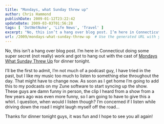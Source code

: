 ```yaml
---
title: "Mondays, what Sunday threw up"
author: Chris Hammond
publishDate: 2009-01-12T23:22:42
updateDate: 2009-03-03T01:56:28
tags: [ 'DotNetNuke', 'Life News', 'Travel' ]
excerpt: "No, this isn’t a hang over blog post. I’m here in Connecticut doing some super secret (not really) work and got to hang out with the cast of Mondays What Sunday Threw Up for dinner tonight. I’ll be the first to admit, I’m not much of a podcast guy, I have tried in the past, but I like my music too much to listen to something else throughout the day. That might have to change now. As soon as I get home I’m going to add this to my podcasts on my Zune software to start syncing up the show. These guys are damn funny in person, the clip I heard from a show from a few years ago was even more funny, so I am going to have to give this a whirl. I question, when would I listen though? I’m concerned if I listen while driving down the road I might laugh myself off the road… Thanks for dinner tonight guys, it was fun and I hope to see you all again!"
url: /2009/mondays-what-sunday-threw-up  # Use the generated URL with year
---
```

<p>No, this isn’t a hang over blog post. I’m here in Connecticut doing some super secret (not really) work and got to hang out with the cast of <a target="_blank" href="https://mondays.pwop.com/default.aspx">Mondays What Sunday Threw Up</a> for dinner tonight.</p> <p>I’ll be the first to admit, I’m not much of a podcast guy, I have tried in the past, but I like my music too much to listen to something else throughout the day. That might have to change now. As soon as I get home I’m going to add this to my podcasts on my Zune software to start syncing up the show. These guys are damn funny in person, the clip I heard from a show from a few years ago was even more funny, so I am going to have to give this a whirl. I question, when would I listen though? I’m concerned if I listen while driving down the road I might laugh myself off the road…</p> <p>Thanks for dinner tonight guys, it was fun and I hope to see you all again!</p>
